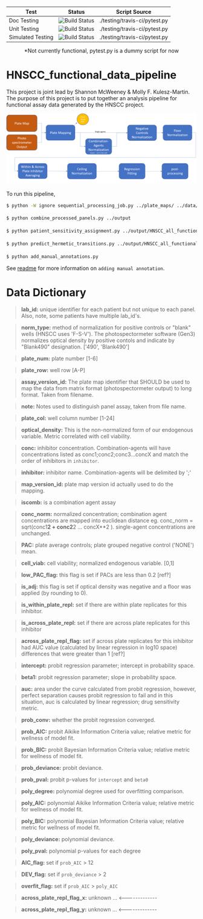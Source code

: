 <center>  
	
| **Test**          | **Status**                                                                                                                         | Script Source                 |
|-------------------|------------------------------------------------------------------------------------------------------------------------------------|-------------------------------|
| Doc Testing       | ![Build Status](https://travis-ci.com/nathanieljevans/HNSCC_functional_data_pipeline.svg?token=zPniWxYp2wzAhzsfUDCq&branch=master) | ./testing/travis-ci/pytest.py |
| Unit Testing      | ![Build Status](https://travis-ci.com/nathanieljevans/HNSCC_functional_data_pipeline.svg?token=zPniWxYp2wzAhzsfUDCq&branch=master) | ./testing/travis-ci/pytest.py |
| Simulated Testing | ![Build Status](https://travis-ci.com/nathanieljevans/HNSCC_functional_data_pipeline.svg?token=zPniWxYp2wzAhzsfUDCq&branch=master) | ./testing/travis-ci/pytest.py |   
*Not currently functional, pytest.py is a dummy script for now

</center>

# HNSCC_functional_data_pipeline

This project is joint lead by Shannon McWeeney &amp; Molly F. Kulesz-Martin. The purpose of this project is to put together an analysis pipeline for functional assay data generated by the HNSCC project. 

![pipeline overview](./figs/pipeline_overview.PNG)

To run this pipeline, 

```bash
$ python -W ignore sequential_processing_job.py ../plate_maps/ ../data/

$ python combine_processed_panels.py ../output

$ python patient_sensitivity_assignment.py ../output/HNSCC_all_functional_data.csv

$ python predict_hermetic_transitions.py ../output/HNSCC_all_functional_data.csv ../../atypical_doseresponse_classifier/best_model/best_model.159-55.24.h5

$ python add_manual_annotations.py
```

See [readme](./annotations/) for more information on `adding manual annotation`. 


# Data Dictionary 

> **lab_id:** <str> unique identifier for each patient but not unique to each panel. Also, note, some patients have multiple lab_id's. 

> **norm_type:** <str> method of normalization for positive controls or "blank" wells (HNSCC uses 'F-S-V'). The photospectormeter software (Gen3) normalizes optical density by positive contols and indicate by "Blank490" designation. ['490', 'Blank490']

> **plate_num:** <int> plate number [1-6]

> **plate_row:** <str> well row [A-P]

> **assay_version_id:** <str> The plate map identifier that SHOULD be used to map the data from matrix format (photospectormeter output) to long format. Taken from filename. 

> **note:** <str> Notes used to distinguish panel assay, taken from file name. 

> **plate_col:** <int> well column number [1-24]

> **optical_density:** <float> This is the non-normalized form of our endogenous variable. Metric correlated with cell viability. 

> **conc:** <str> inhibitor concentration. Combination-agents will have concentrations listed as conc1;conc2;conc3...concX and match the order of inhibitors in `inhibitor`. 

> **inhibitor:** <str> inhibitor name. Combination-agents will be delimited by ';'

> **map_version_id:** <str> plate map version id actually used to do the mapping. 

> **iscomb:** <bool> is a combination agent assay

> **conc_norm:** <float> normalized concentration; combination agent concentrations are mapped into euclidean distance eg. conc_norm = sqrt(conc1**2 + conc2**2 ... concX**2 ). single-agent concentrations are unchanged. 

> **PAC:** <float> plate average controls; plate grouped negative control ('NONE') mean.

> **cell_viab:** <float> cell viability; normalized endogenous variable. [0,1]

> **low_PAC_flag:** <bool> this flag is set if PACs are less than 0.2 [ref?]

> **is_adj:** <bool> this flag is set if optical density was negative and a floor was applied (by rounding to 0). 

> **is_within_plate_repl:** <bool> set if there are within plate replicates for this inhibitor. 

> **is_across_plate_repl:** <bool> set if there are across plate replicates for this inhibitor

> **across_plate_repl_flag:** <bool> set if across plate replicates for this inhibitor had AUC value (calculated by linear regression in log10 space) differences that were greater than 1 [ref?] 

> **intercept:** <float> probit regression parameter; intercept in probability space.

> **beta1:** <float> probit regression parameter; slope in probability space. 

> **auc:** <float> area under the curve calculated from probit regression, however, perfect separation causes probit regression to fail and in this situation, auc is calculated by linear regression; drug sensitivity metric. 

> **prob_conv:** <bool> whether the probit regression converged. 

> **prob_AIC:** <float> probit Aikike Information Criteria value; relative metric for wellness of model fit. 

> **prob_BIC:** <float> probit Bayesian Information Criteria value; relative metric for wellness of model fit. 

> **prob_deviance:** <float> probit deviance. 

> **prob_pval:** <list> probit p-values for `intercept` and `beta0`

> **poly_degree:** <int> polynomial degree used for overfitting comparison. 

> **poly_AIC:** <float> polynomial Aikike Information Criteria value; relative metric for wellness of model fit. 

> **poly_BIC:**	<float> polynomial Bayesian Information Criteria value; relative metric for wellness of model fit. 

> **poly_deviance:** <float> polynomial deviance.

> **poly_pval:** <list> polynomial p-values for each degree

> **AIC_flag:** <bool> set if `prob_AIC` > 12
	
> **DEV_flag:** <bool> set if `prob_deviance` > 2
 	
> **overfit_flag:** <bool> set if `prob_AIC` > `poly_AIC`

> **across_plate_repl_flag_x:**	unknown ... <-------------

> **across_plate_repl_flag_y:** unknown ... <-------------
